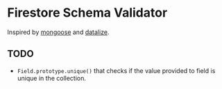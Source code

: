 # Firestore Schema Validator

Inspired by [mongoose](https://github.com/Automattic/mongoose) and [datalize](https://github.com/flowstudio/datalize).

## TODO

- `Field.prototype.unique()` that checks if the value provided to field is unique in the collection.